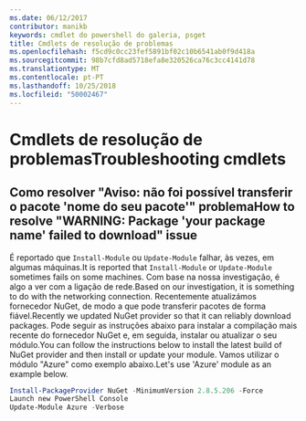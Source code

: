 ```yaml
---
ms.date: 06/12/2017
contributor: manikb
keywords: cmdlet do powershell do galeria, psget
title: Cmdlets de resolução de problemas
ms.openlocfilehash: f5cd9c0cc23fef5891bf02c10b6541ab0f9d418a
ms.sourcegitcommit: 98b7cfd8ad5718efa8e320526ca76c3cc4141d78
ms.translationtype: MT
ms.contentlocale: pt-PT
ms.lasthandoff: 10/25/2018
ms.locfileid: "50002467"
---
```

# <a name="troubleshooting-cmdlets"></a><span data-ttu-id="52d7a-103">Cmdlets de resolução de problemas</span><span class="sxs-lookup"><span data-stu-id="52d7a-103">Troubleshooting cmdlets</span></span>

## <a name="how-to-resolve-warning-package-your-package-name-failed-to-download-issue"></a><span data-ttu-id="52d7a-104">Como resolver "Aviso: não foi possível transferir o pacote 'nome do seu pacote'" problema</span><span class="sxs-lookup"><span data-stu-id="52d7a-104">How to resolve "WARNING: Package 'your package name' failed to download" issue</span></span>

<span data-ttu-id="52d7a-105">É reportado que `Install-Module` ou `Update-Module` falhar, às vezes, em algumas máquinas.</span><span class="sxs-lookup"><span data-stu-id="52d7a-105">It is reported that `Install-Module` or `Update-Module` sometimes fails on some machines.</span></span>
<span data-ttu-id="52d7a-106">Com base na nossa investigação, é algo a ver com a ligação de rede.</span><span class="sxs-lookup"><span data-stu-id="52d7a-106">Based on our investigation, it is something to do with the networking connection.</span></span>
<span data-ttu-id="52d7a-107">Recentemente atualizámos fornecedor NuGet, de modo a que pode transferir pacotes de forma fiável.</span><span class="sxs-lookup"><span data-stu-id="52d7a-107">Recently we updated NuGet provider so that it can reliably download packages.</span></span>
<span data-ttu-id="52d7a-108">Pode seguir as instruções abaixo para instalar a compilação mais recente do fornecedor NuGet e, em seguida, instalar ou atualizar o seu módulo.</span><span class="sxs-lookup"><span data-stu-id="52d7a-108">You can follow the instructions below to install the latest build of NuGet provider and then install or update your module.</span></span>
<span data-ttu-id="52d7a-109">Vamos utilizar o módulo "Azure" como exemplo abaixo.</span><span class="sxs-lookup"><span data-stu-id="52d7a-109">Let's use 'Azure' module as an example below.</span></span>

```powershell
Install-PackageProvider NuGet -MinimumVersion 2.8.5.206 -Force
Launch new PowerShell Console
Update-Module Azure -Verbose
```
